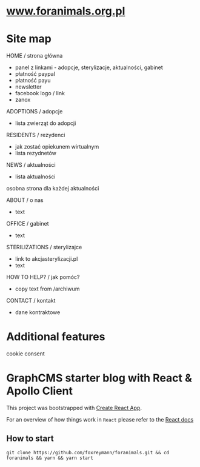 # www.foranimals.org.pl  

# Site map  

HOME / strona główna  
*   panel z linkami - adopcje, sterylizacje, aktualności, gabinet  
*   płatność paypal
*   płatność payu  
*   newsletter  
*   facebook logo / link
*   zanox

ADOPTIONS / adopcje  
*   lista zwierząt do adopcji  

RESIDENTS / rezydenci
*   jak zostać opiekunem wirtualnym
*   lista rezydnetów

NEWS / aktualności  
*   lista aktualności  

osobna strona dla każdej aktualności  

ABOUT / o nas  
*   text  

OFFICE / gabinet  
*   text  

STERILIZATIONS / sterylizajce  
*   link to akcjasterylizacji.pl  
*   text  

HOW TO HELP? / jak pomóc?
*   copy text from /archiwum

CONTACT / kontakt  
*   dane kontraktowe  

# Additional features  

cookie consent  

# GraphCMS starter blog with React & Apollo Client

This project was bootstrapped with [Create React App](https://github.com/facebookincubator/create-react-app).

For an overview of how things work in `React` please refer to the [React docs](https://reactjs.org/docs/hello-world.html)

## How to start
```
git clone https://github.com/foxreymann/foranimals.git && cd foranimals && yarn && yarn start
```
